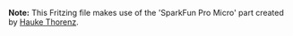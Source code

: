 **Note:** This Fritzing file makes use of the 'SparkFun Pro Micro' part
created by [Hauke Thorenz](https://github.com/htho/fritzing-parts).
